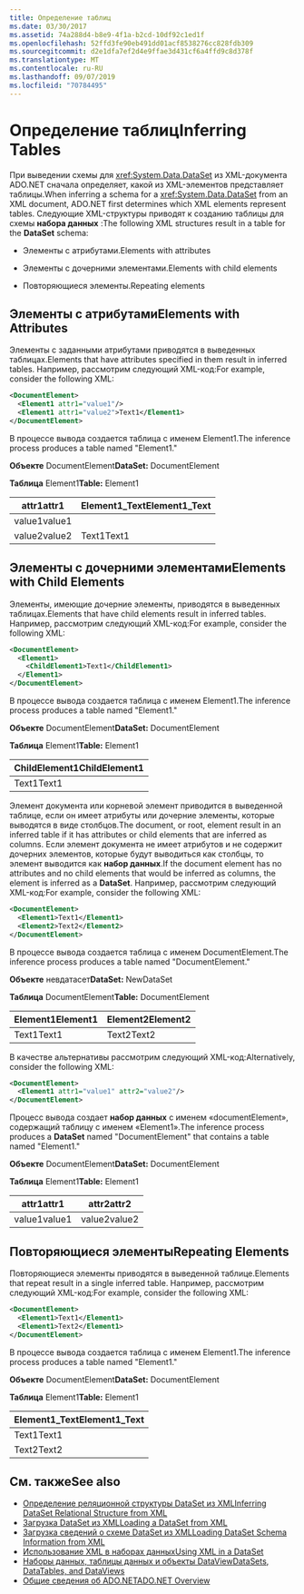 ```yaml
---
title: Определение таблиц
ms.date: 03/30/2017
ms.assetid: 74a288d4-b8e9-4f1a-b2cd-10df92c1ed1f
ms.openlocfilehash: 52ffd3fe90eb491dd01acf8538276cc828fdb309
ms.sourcegitcommit: d2e1dfa7ef2d4e9ffae3d431cf6a4ffd9c8d378f
ms.translationtype: MT
ms.contentlocale: ru-RU
ms.lasthandoff: 09/07/2019
ms.locfileid: "70784495"
---
```

# <a name="inferring-tables"></a><span data-ttu-id="652d4-102">Определение таблиц</span><span class="sxs-lookup"><span data-stu-id="652d4-102">Inferring Tables</span></span>
<span data-ttu-id="652d4-103">При выведении схемы для <xref:System.Data.DataSet> из XML-документа ADO.NET сначала определяет, какой из XML-элементов представляет таблицы.</span><span class="sxs-lookup"><span data-stu-id="652d4-103">When inferring a schema for a <xref:System.Data.DataSet> from an XML document, ADO.NET first determines which XML elements represent tables.</span></span> <span data-ttu-id="652d4-104">Следующие XML-структуры приводят к созданию таблицы для схемы **набора данных** :</span><span class="sxs-lookup"><span data-stu-id="652d4-104">The following XML structures result in a table for the **DataSet** schema:</span></span>  
  
- <span data-ttu-id="652d4-105">Элементы с атрибутами.</span><span class="sxs-lookup"><span data-stu-id="652d4-105">Elements with attributes</span></span>  
  
- <span data-ttu-id="652d4-106">Элементы с дочерними элементами.</span><span class="sxs-lookup"><span data-stu-id="652d4-106">Elements with child elements</span></span>  
  
- <span data-ttu-id="652d4-107">Повторяющиеся элементы.</span><span class="sxs-lookup"><span data-stu-id="652d4-107">Repeating elements</span></span>  
  
## <a name="elements-with-attributes"></a><span data-ttu-id="652d4-108">Элементы с атрибутами</span><span class="sxs-lookup"><span data-stu-id="652d4-108">Elements with Attributes</span></span>  
 <span data-ttu-id="652d4-109">Элементы с заданными атрибутами приводятся в выведенных таблицах.</span><span class="sxs-lookup"><span data-stu-id="652d4-109">Elements that have attributes specified in them result in inferred tables.</span></span> <span data-ttu-id="652d4-110">Например, рассмотрим следующий XML-код:</span><span class="sxs-lookup"><span data-stu-id="652d4-110">For example, consider the following XML:</span></span>  
  
```xml  
<DocumentElement>  
  <Element1 attr1="value1"/>  
  <Element1 attr1="value2">Text1</Element1>  
</DocumentElement>  
```  
  
 <span data-ttu-id="652d4-111">В процессе вывода создается таблица с именем Element1.</span><span class="sxs-lookup"><span data-stu-id="652d4-111">The inference process produces a table named "Element1."</span></span>  
  
 <span data-ttu-id="652d4-112">**Объекте** DocumentElement</span><span class="sxs-lookup"><span data-stu-id="652d4-112">**DataSet:** DocumentElement</span></span>  
  
 <span data-ttu-id="652d4-113">**Таблица** Element1</span><span class="sxs-lookup"><span data-stu-id="652d4-113">**Table:** Element1</span></span>  
  
|<span data-ttu-id="652d4-114">attr1</span><span class="sxs-lookup"><span data-stu-id="652d4-114">attr1</span></span>|<span data-ttu-id="652d4-115">Element1_Text</span><span class="sxs-lookup"><span data-stu-id="652d4-115">Element1_Text</span></span>|  
|-----------|--------------------|  
|<span data-ttu-id="652d4-116">value1</span><span class="sxs-lookup"><span data-stu-id="652d4-116">value1</span></span>||  
|<span data-ttu-id="652d4-117">value2</span><span class="sxs-lookup"><span data-stu-id="652d4-117">value2</span></span>|<span data-ttu-id="652d4-118">Text1</span><span class="sxs-lookup"><span data-stu-id="652d4-118">Text1</span></span>|  
  
## <a name="elements-with-child-elements"></a><span data-ttu-id="652d4-119">Элементы с дочерними элементами</span><span class="sxs-lookup"><span data-stu-id="652d4-119">Elements with Child Elements</span></span>  
 <span data-ttu-id="652d4-120">Элементы, имеющие дочерние элементы, приводятся в выведенных таблицах.</span><span class="sxs-lookup"><span data-stu-id="652d4-120">Elements that have child elements result in inferred tables.</span></span> <span data-ttu-id="652d4-121">Например, рассмотрим следующий XML-код:</span><span class="sxs-lookup"><span data-stu-id="652d4-121">For example, consider the following XML:</span></span>  
  
```xml  
<DocumentElement>  
  <Element1>  
    <ChildElement1>Text1</ChildElement1>  
  </Element1>  
</DocumentElement>  
```  
  
 <span data-ttu-id="652d4-122">В процессе вывода создается таблица с именем Element1.</span><span class="sxs-lookup"><span data-stu-id="652d4-122">The inference process produces a table named "Element1."</span></span>  
  
 <span data-ttu-id="652d4-123">**Объекте** DocumentElement</span><span class="sxs-lookup"><span data-stu-id="652d4-123">**DataSet:** DocumentElement</span></span>  
  
 <span data-ttu-id="652d4-124">**Таблица** Element1</span><span class="sxs-lookup"><span data-stu-id="652d4-124">**Table:** Element1</span></span>  
  
|<span data-ttu-id="652d4-125">ChildElement1</span><span class="sxs-lookup"><span data-stu-id="652d4-125">ChildElement1</span></span>|  
|-------------------|  
|<span data-ttu-id="652d4-126">Text1</span><span class="sxs-lookup"><span data-stu-id="652d4-126">Text1</span></span>|  
  
 <span data-ttu-id="652d4-127">Элемент документа или корневой элемент приводится в выведенной таблице, если он имеет атрибуты или дочерние элементы, которые выводятся в виде столбцов.</span><span class="sxs-lookup"><span data-stu-id="652d4-127">The document, or root, element result in an inferred table if it has attributes or child elements that are inferred as columns.</span></span> <span data-ttu-id="652d4-128">Если элемент документа не имеет атрибутов и не содержит дочерних элементов, которые будут выводиться как столбцы, то элемент выводится как **набор данных**.</span><span class="sxs-lookup"><span data-stu-id="652d4-128">If the document element has no attributes and no child elements that would be inferred as columns, the element is inferred as a **DataSet**.</span></span> <span data-ttu-id="652d4-129">Например, рассмотрим следующий XML-код:</span><span class="sxs-lookup"><span data-stu-id="652d4-129">For example, consider the following XML:</span></span>  
  
```xml  
<DocumentElement>  
  <Element1>Text1</Element1>  
  <Element2>Text2</Element2>  
</DocumentElement>  
```  
  
 <span data-ttu-id="652d4-130">В процессе вывода создается таблица с именем DocumentElement.</span><span class="sxs-lookup"><span data-stu-id="652d4-130">The inference process produces a table named "DocumentElement."</span></span>  
  
 <span data-ttu-id="652d4-131">**Объекте** невдатасет</span><span class="sxs-lookup"><span data-stu-id="652d4-131">**DataSet:** NewDataSet</span></span>  
  
 <span data-ttu-id="652d4-132">**Таблица** DocumentElement</span><span class="sxs-lookup"><span data-stu-id="652d4-132">**Table:** DocumentElement</span></span>  
  
|<span data-ttu-id="652d4-133">Element1</span><span class="sxs-lookup"><span data-stu-id="652d4-133">Element1</span></span>|<span data-ttu-id="652d4-134">Element2</span><span class="sxs-lookup"><span data-stu-id="652d4-134">Element2</span></span>|  
|--------------|--------------|  
|<span data-ttu-id="652d4-135">Text1</span><span class="sxs-lookup"><span data-stu-id="652d4-135">Text1</span></span>|<span data-ttu-id="652d4-136">Text2</span><span class="sxs-lookup"><span data-stu-id="652d4-136">Text2</span></span>|  
  
 <span data-ttu-id="652d4-137">В качестве альтернативы рассмотрим следующий XML-код:</span><span class="sxs-lookup"><span data-stu-id="652d4-137">Alternatively, consider the following XML:</span></span>  
  
```xml  
<DocumentElement>  
  <Element1 attr1="value1" attr2="value2"/>  
</DocumentElement>  
```  
  
 <span data-ttu-id="652d4-138">Процесс вывода создает **набор данных** с именем «documentElement», содержащий таблицу с именем «Element1».</span><span class="sxs-lookup"><span data-stu-id="652d4-138">The inference process produces a **DataSet** named "DocumentElement" that contains a table named "Element1."</span></span>  
  
 <span data-ttu-id="652d4-139">**Объекте** DocumentElement</span><span class="sxs-lookup"><span data-stu-id="652d4-139">**DataSet:** DocumentElement</span></span>  
  
 <span data-ttu-id="652d4-140">**Таблица** Element1</span><span class="sxs-lookup"><span data-stu-id="652d4-140">**Table:** Element1</span></span>  
  
|<span data-ttu-id="652d4-141">attr1</span><span class="sxs-lookup"><span data-stu-id="652d4-141">attr1</span></span>|<span data-ttu-id="652d4-142">attr2</span><span class="sxs-lookup"><span data-stu-id="652d4-142">attr2</span></span>|  
|-----------|-----------|  
|<span data-ttu-id="652d4-143">value1</span><span class="sxs-lookup"><span data-stu-id="652d4-143">value1</span></span>|<span data-ttu-id="652d4-144">value2</span><span class="sxs-lookup"><span data-stu-id="652d4-144">value2</span></span>|  
  
## <a name="repeating-elements"></a><span data-ttu-id="652d4-145">Повторяющиеся элементы</span><span class="sxs-lookup"><span data-stu-id="652d4-145">Repeating Elements</span></span>  
 <span data-ttu-id="652d4-146">Повторяющиеся элементы приводятся в выведенной таблице.</span><span class="sxs-lookup"><span data-stu-id="652d4-146">Elements that repeat result in a single inferred table.</span></span> <span data-ttu-id="652d4-147">Например, рассмотрим следующий XML-код:</span><span class="sxs-lookup"><span data-stu-id="652d4-147">For example, consider the following XML:</span></span>  
  
```xml  
<DocumentElement>  
  <Element1>Text1</Element1>  
  <Element1>Text2</Element1>  
</DocumentElement>  
```  
  
 <span data-ttu-id="652d4-148">В процессе вывода создается таблица с именем Element1.</span><span class="sxs-lookup"><span data-stu-id="652d4-148">The inference process produces a table named "Element1."</span></span>  
  
 <span data-ttu-id="652d4-149">**Объекте** DocumentElement</span><span class="sxs-lookup"><span data-stu-id="652d4-149">**DataSet:** DocumentElement</span></span>  
  
 <span data-ttu-id="652d4-150">**Таблица** Element1</span><span class="sxs-lookup"><span data-stu-id="652d4-150">**Table:** Element1</span></span>  
  
|<span data-ttu-id="652d4-151">Element1_Text</span><span class="sxs-lookup"><span data-stu-id="652d4-151">Element1_Text</span></span>|  
|--------------------|  
|<span data-ttu-id="652d4-152">Text1</span><span class="sxs-lookup"><span data-stu-id="652d4-152">Text1</span></span>|  
|<span data-ttu-id="652d4-153">Text2</span><span class="sxs-lookup"><span data-stu-id="652d4-153">Text2</span></span>|  
  
## <a name="see-also"></a><span data-ttu-id="652d4-154">См. также</span><span class="sxs-lookup"><span data-stu-id="652d4-154">See also</span></span>

- [<span data-ttu-id="652d4-155">Определение реляционной структуры DataSet из XML</span><span class="sxs-lookup"><span data-stu-id="652d4-155">Inferring DataSet Relational Structure from XML</span></span>](inferring-dataset-relational-structure-from-xml.md)
- [<span data-ttu-id="652d4-156">Загрузка DataSet из XML</span><span class="sxs-lookup"><span data-stu-id="652d4-156">Loading a DataSet from XML</span></span>](loading-a-dataset-from-xml.md)
- [<span data-ttu-id="652d4-157">Загрузка сведений о схеме DataSet из XML</span><span class="sxs-lookup"><span data-stu-id="652d4-157">Loading DataSet Schema Information from XML</span></span>](loading-dataset-schema-information-from-xml.md)
- [<span data-ttu-id="652d4-158">Использование XML в наборах данных</span><span class="sxs-lookup"><span data-stu-id="652d4-158">Using XML in a DataSet</span></span>](using-xml-in-a-dataset.md)
- [<span data-ttu-id="652d4-159">Наборы данных, таблицы данных и объекты DataView</span><span class="sxs-lookup"><span data-stu-id="652d4-159">DataSets, DataTables, and DataViews</span></span>](index.md)
- [<span data-ttu-id="652d4-160">Общие сведения об ADO.NET</span><span class="sxs-lookup"><span data-stu-id="652d4-160">ADO.NET Overview</span></span>](../ado-net-overview.md)
